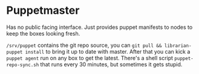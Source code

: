 # Puppetmaster

Has no public facing interface. Just provides puppet manifests to nodes to keep the boxes looking fresh.

`/srv/puppet` contains the git repo source, you can `git pull && librarian-puppet install` to bring it up to date with
master. After that you can kick a `puppet agent` run on any box to get the latest. There's a shell script `puppet-repo-sync.sh`
that runs every 30 minutes, but sometimes it gets stupid.
